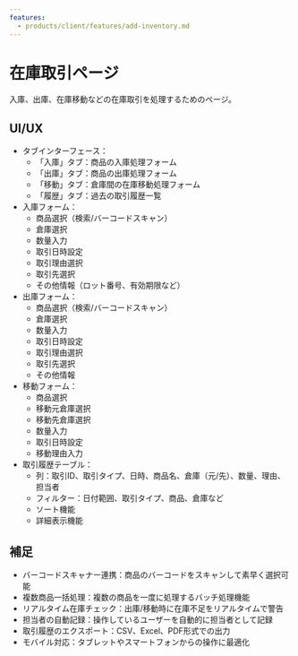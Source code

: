 ```yaml
---
features:
  - products/client/features/add-inventory.md
---
```


# 在庫取引ページ

入庫、出庫、在庫移動などの在庫取引を処理するためのページ。

## UI/UX

- タブインターフェース：
  - 「入庫」タブ：商品の入庫処理フォーム
  - 「出庫」タブ：商品の出庫処理フォーム
  - 「移動」タブ：倉庫間の在庫移動処理フォーム
  - 「履歴」タブ：過去の取引履歴一覧
- 入庫フォーム：
  - 商品選択（検索/バーコードスキャン）
  - 倉庫選択
  - 数量入力
  - 取引日時設定
  - 取引理由選択
  - 取引先選択
  - その他情報（ロット番号、有効期限など）
- 出庫フォーム：
  - 商品選択（検索/バーコードスキャン）
  - 倉庫選択
  - 数量入力
  - 取引日時設定
  - 取引理由選択
  - 取引先選択
  - その他情報
- 移動フォーム：
  - 商品選択
  - 移動元倉庫選択
  - 移動先倉庫選択
  - 数量入力
  - 取引日時設定
  - 移動理由入力
- 取引履歴テーブル：
  - 列：取引ID、取引タイプ、日時、商品名、倉庫（元/先）、数量、理由、担当者
  - フィルター：日付範囲、取引タイプ、商品、倉庫など
  - ソート機能
  - 詳細表示機能

## 補足

- バーコードスキャナー連携：商品のバーコードをスキャンして素早く選択可能
- 複数商品一括処理：複数の商品を一度に処理するバッチ処理機能
- リアルタイム在庫チェック：出庫/移動時に在庫不足をリアルタイムで警告
- 担当者の自動記録：操作しているユーザーを自動的に担当者として記録
- 取引履歴のエクスポート：CSV、Excel、PDF形式での出力
- モバイル対応：タブレットやスマートフォンからの操作に最適化

